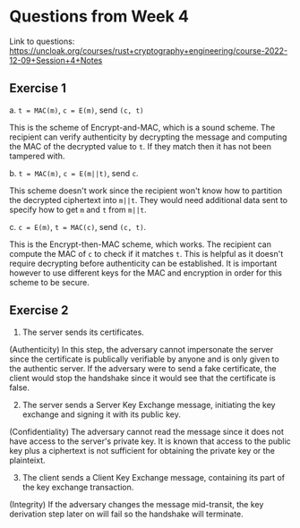 # Questions from Week 4
Link to questions: https://uncloak.org/courses/rust+cryptography+engineering/course-2022-12-09+Session+4+Notes


## Exercise 1
a. `t = MAC(m)`, `c = E(m)`, send `(c, t)`

This is the scheme of Encrypt-and-MAC, which is a sound scheme. The recipient can verify authenticity by decrypting the message and computing the MAC of the decrypted value
to `t`. If they match then it has not been tampered with.

b. `t = MAC(m)`, `c = E(m||t)`, send `c`.

This scheme doesn't work since the recipient won't know how to partition the decrypted ciphertext into `m||t`. They would need additional data sent to specify how to
get `m` and `t` from `m||t`.

c. `c = E(m)`, `t = MAC(c)`, send `(c, t)`.

This is the Encrypt-then-MAC scheme, which works. The recipient can compute the MAC of `c` to check if it matches `t`. This is helpful as it doesn't require
decrypting before authenticity can be established. It is important however to use different keys for the MAC and encryption in order for this scheme to be secure.

## Exercise 2

1. The server sends its certificates.

(Authenticity) In this step, the adversary cannot impersonate the server since the certificate is publically verifiable by anyone and is only given to the authentic server. If the
adversary were to send a fake certificate, the client would stop the handshake since it would see that the certificate is false.

2. The server sends a Server Key Exchange message, initiating the key exchange and signing it with its public key.

(Confidentiality) The adversary cannot read the message since it does not have access to the server's private key. It is known that access to the public key plus a ciphertext is not sufficient for
obtaining the private key or the plainteixt.

3. The client sends a Client Key Exchange message, containing its part of the key exchange transaction.

(Integrity) If the adversary changes the message mid-transit, the key derivation step later on will fail so the handshake will terminate.




